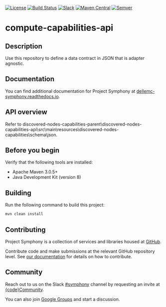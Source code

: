 [![License](https://img.shields.io/badge/License-EPL%201.0-red.svg)](https://opensource.org/licenses/EPL-1.0)
[![Build Status](https://travis-ci.org/dellemc-symphony/compute-capabilities-api.svg?branch=master)](https://travis-ci.org/dellemc-symphony/compute-capabilities-api)
[![Slack](http://community.codedellemc.com/badge.svg)](https://codecommunity.slack.com/messages/symphony)
[![Maven Central](https://maven-badges.herokuapp.com/maven-central/com.dell.cpsd.capabilities.compute/compute-capabilities-api/badge.svg)](https://maven-badges.herokuapp.com/maven-central/com.dell.cpsd.capabilities.compute/compute-capabilities-api)
[![Semver](http://img.shields.io/SemVer/2.0.0.png)](http://semver.org/spec/v2.0.0.html)

# compute-capabilities-api

## Description
Use this repository to define a data contract in JSON that is adapter agnostic. 

## Documentation
You can find additional documentation for Project Symphony at [dellemc-symphony.readthedocs.io][documentation].
 
## API overview
Refer to discovered-nodes-capabilities-parent\discovered-nodes-capabilities-api\src\main\resources\discovered-nodes-capabilities\schema\json.

## Before you begin
Verify that the following tools are installed:
 
* Apache Maven 3.0.5+
* Java Development Kit (version 8)

## Building
Run the following command to build this project:
```bash
mvn clean install
```

## Contributing
Project Symphony is a collection of services and libraries housed at [GitHub][github].
 
Contribute code and make submissions at the relevant GitHub repository level. See [our documentation][contributing] for details on how to contribute.

## Community
Reach out to us on the Slack [#symphony][slack] channel by requesting an invite at [{code}Community][codecommunity].
 
You can also join [Google Groups][googlegroups] and start a discussion.
 
[slack]: https://codecommunity.slack.com/messages/symphony
[googlegroups]: https://groups.google.com/forum/#!forum/dellemc-symphony
[codecommunity]: http://community.codedellemc.com/
[contributing]: http://dellemc-symphony.readthedocs.io/en/latest/contributingtosymphony.html
[github]: https://github.com/dellemc-symphony
[documentation]: https://dellemc-symphony.readthedocs.io/en/latest/

